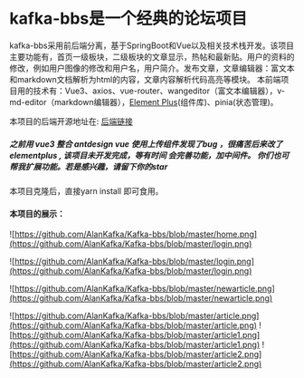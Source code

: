 # kafka-bbs是一个经典的论坛项目

kafka-bbs采用前后端分离，基于SpringBoot和Vue以及相关技术栈开发。该项目主要功能有，首页一级板块，二级板块的文章显示，热帖和最新贴。用户的资料的修改，例如用户图像的修改和用户名，用户简介。发布文章，文章编辑器：富文本和markdown文档解析为html的内容，文章内容解析代码高亮等模块。
本前端项目用的技术有：Vue3、axios、vue-router、wangeditor（富文本编辑器），v-md-editor（markdown编辑器），[Element Plus](https://element-plus.org/zh-CN/)(组件库)、pinia(状态管理)。

本项目的后端开源地址在: [后端链接](https://github.com/AlanKafka/Web-bbs-Server)
##### 之前用 vue3 整合 antdesign vue 使用上传组件发现了bug ，很痛苦后来改了 elementplus , 该项目未开发完成，等有时间 会完善功能，加中间件。 你们也可帮我扩展功能。若是感兴趣，请留下你的star

本项目克隆后，直接yarn install 即可食用。

#### 本项目的展示：

![https://github.com/AlanKafka/Kafka-bbs/blob/master/home.png](https://github.com/AlanKafka/Kafka-bbs/blob/master/login.png)

![https://github.com/AlanKafka/Kafka-bbs/blob/master/login.png](https://github.com/AlanKafka/Kafka-bbs/blob/master/login.png)

![https://github.com/AlanKafka/Kafka-bbs/blob/master/newarticle.png](https://github.com/AlanKafka/Kafka-bbs/blob/master/newarticle.png)

![https://github.com/AlanKafka/Kafka-bbs/blob/master/article.png](https://github.com/AlanKafka/Kafka-bbs/blob/master/article.png)
![https://github.com/AlanKafka/Kafka-bbs/blob/master/article1.png](https://github.com/AlanKafka/Kafka-bbs/blob/master/article1.png)
![https://github.com/AlanKafka/Kafka-bbs/blob/master/article2.png](https://github.com/AlanKafka/Kafka-bbs/blob/master/article2.png)

